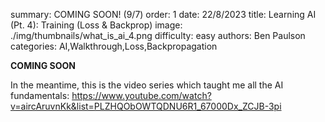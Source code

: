 summary: COMING SOON! (9/7)
order: 1
date: 22/8/2023
title: Learning AI (Pt. 4): Training (Loss & Backprop)
image: ./img/thumbnails/what_is_ai_4.png
difficulty: easy
authors: Ben Paulson
categories: AI,Walkthrough,Loss,Backpropagation

**COMING SOON**

In the meantime, this is the video series which taught me all the AI fundamentals: https://www.youtube.com/watch?v=aircAruvnKk&list=PLZHQObOWTQDNU6R1_67000Dx_ZCJB-3pi
